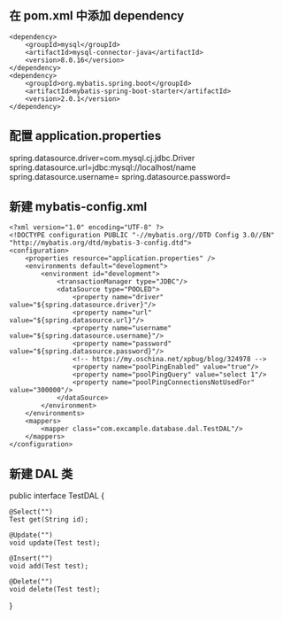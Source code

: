 ## 在 pom.xml 中添加 dependency
`````
<dependency>
    <groupId>mysql</groupId>
    <artifactId>mysql-connector-java</artifactId>
    <version>8.0.16</version>
</dependency>
<dependency>
    <groupId>org.mybatis.spring.boot</groupId>
    <artifactId>mybatis-spring-boot-starter</artifactId>
    <version>2.0.1</version>
</dependency>
`````

## 配置 application.properties

spring.datasource.driver=com.mysql.cj.jdbc.Driver
spring.datasource.url=jdbc:mysql://localhost/name
spring.datasource.username=
spring.datasource.password=

## 新建 mybatis-config.xml
`````
<?xml version="1.0" encoding="UTF-8" ?>
<!DOCTYPE configuration PUBLIC "-//mybatis.org//DTD Config 3.0//EN" "http://mybatis.org/dtd/mybatis-3-config.dtd">
<configuration>
    <properties resource="application.properties" />
    <environments default="development">
        <environment id="development">
            <transactionManager type="JDBC"/>
            <dataSource type="POOLED">
                <property name="driver" value="${spring.datasource.driver}"/>
                <property name="url" value="${spring.datasource.url}"/>
                <property name="username" value="${spring.datasource.username}"/>
                <property name="password" value="${spring.datasource.password}"/>
                <!-- https://my.oschina.net/xpbug/blog/324978 -->
                <property name="poolPingEnabled" value="true"/>
                <property name="poolPingQuery" value="select 1"/>
                <property name="poolPingConnectionsNotUsedFor" value="300000"/>
            </dataSource>
        </environment>
    </environments>
    <mappers>
        <mapper class="com.excample.database.dal.TestDAL"/> 
    </mappers>
</configuration>
`````

## 新建 DAL 类
public interface TestDAL {

    @Select("")
    Test get(String id);

    @Update("")
    void update(Test test);

    @Insert("")
    void add(Test test);

    @Delete("")
    void delete(Test test);
}
